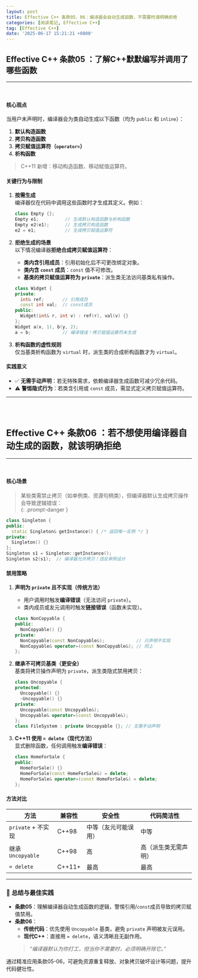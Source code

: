 ```yaml
---
layout: post
title: Effective C++ 条款05、06：编译器会自动生成函数，不需要时请明确拒绝
categories: [阅读笔记, Effective C++]
tag: [Effective C++]
date: '2025-06-17 15:21:21 +0800'
---
```


## **Effective C++ 条款05 ：了解C++默默编写并调用了哪些函数**  

---

<br/>

#### **核心观点**  
当用户未声明时，编译器会为类自动生成以下函数（均为 `public` 和 `inline`）：  
1. **默认构造函数**  
2. **拷贝构造函数**  
3. **拷贝赋值运算符（`operator=`）**  
4. **析构函数**  
> C++11 新增：移动构造函数、移动赋值运算符。

#### **关键行为与限制**  
1. **按需生成**  
   编译器仅在代码中调用这些函数时才生成其定义。例如：  
   ```cpp
   class Empty {}; 
   Empty e1;          // 生成默认构造函数与析构函数
   Empty e2(e1);      // 生成拷贝构造函数
   e2 = e1;           // 生成拷贝赋值运算符
   ```

2. **拒绝生成的场景**  
   以下情况编译器**拒绝合成拷贝赋值运算符**：  
   - **类内含引用成员**：引用初始化后不可更改绑定对象。  
   - **类内含 `const` 成员**：`const` 值不可修改。  
   - **基类的拷贝赋值运算符为 `private`**：派生类无法访问基类私有操作。  
   ```cpp
   class Widget {
   private:
     int& ref;       // 引用成员
     const int val;  // const成员
   public:
     Widget(int& r, int v) : ref(r), val(v) {}
   };
   Widget a(x, 1), b(y, 2);
   a = b;            // 编译错误！拷贝赋值运算符未生成
   ```

3. **析构函数的虚性规则**  
   仅当基类析构函数为 `virtual` 时，派生类的合成析构函数才为 `virtual`。

#### **实践意义**  
- ✅ **无需手动声明**：若无特殊需求，依赖编译器生成函数可减少冗余代码。  
- ⚠️ **警惕隐式行为**：若类含引用或 `const` 成员，需显式定义拷贝赋值运算符。  

---

<br/>
<br/>

## <span style="font-size: 24px;">**Effective C++ 条款06 ：若不想使用编译器自动生成的函数，就该明确拒绝**</span>

---

<br/>

#### **核心场景**  
> 某些类需禁止拷贝（如单例类、资源句柄类），但编译器默认生成拷贝操作会导致逻辑错误：  
{: .prompt-danger }
```cpp
class Singleton {
public:
  static Singleton& getInstance() { /* 返回唯一实例 */ }
private:
  Singleton() {}
};
Singleton s1 = Singleton::getInstance();
Singleton s2(s1);  // 编译器允许拷贝！违反单例设计
```

#### **禁用策略**  
1. **声明为 `private` 且不实现（传统方法）**  
   - 用户调用时触发**编译错误**（无法访问 `private`）。  
   - 类内成员或友元调用时触发**链接错误**（函数未实现）。  
   ```cpp
   class NonCopyable {
   public:
     NonCopyable() {}
   private:
     NonCopyable(const NonCopyable&);            // 只声明不实现
     NonCopyable& operator=(const NonCopyable&); // 同上
   };
   ```

2. **继承不可拷贝基类（更安全）**  
   基类将拷贝操作声明为 `private`，派生类隐式禁用拷贝：  
   ```cpp
   class Uncopyable {
   protected:
     Uncopyable() {}
     ~Uncopyable() {}
   private:
     Uncopyable(const Uncopyable&);
     Uncopyable& operator=(const Uncopyable&);
   };
   class FileSystem : private Uncopyable {}; // 无需手动声明
   ```

3. **C++11 使用 `= delete`（现代方法）**  
   显式删除函数，任何调用触发**编译错误**：  
   ```cpp
   class HomeForSale {
   public:
     HomeForSale() {}
     HomeForSale(const HomeForSale&) = delete;
     HomeForSale& operator=(const HomeForSale&) = delete;
   };
   ```

#### **方法对比**  

| **方法**           | **兼容性** | **安全性**           | **代码简洁性**       |
| ------------------ | ---------- | -------------------- | -------------------- |
| `private` + 不实现 | C++98      | 中等（友元可能误用） | 中等                 |
| 继承 `Uncopyable`  | C++98      | 高                   | 高（派生类无需声明） |
| `= delete`         | C++11+     | 最高                 | 最高                 |

---

### 💎 **总结与最佳实践**  
- **条款05**：理解编译器自动生成函数的逻辑，警惕引用/`const`成员导致的拷贝赋值禁用。  
- **条款06**：  
  - **传统代码**：优先使用 `Uncopyable` 基类，避免 `private` 声明被友元误用。  
  - **现代C++**：直接用 `= delete`，语义清晰且无副作用。  
  > *“编译器默认为你打工，但当你不需要时，必须明确开除它。”*  

通过精准应用条款05-06，可避免资源重复释放、对象拷贝破坏设计等问题，提升代码健壮性。
